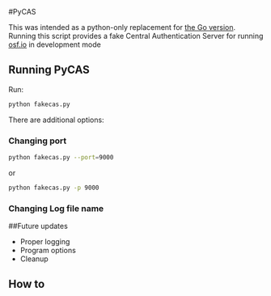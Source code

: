 #PyCAS

This was intended as  a python-only replacement for [the Go version](https://github.com/CenterForOpenScience/fakeCAS).
Running this script provides a fake Central Authentication Server for running [osf.io](https://github.com/CenterForOpenScience/osf.io) in development mode

## Running PyCAS

Run:
~~~ bash
python fakecas.py
~~~

There are additional options:

### Changing port

~~~ bash
python fakecas.py --port=9000
~~~

or 

~~~ bash
python fakecas.py -p 9000
~~~

### Changing Log file name

##Future updates

* Proper logging
* Program options
* Cleanup


## How to 
